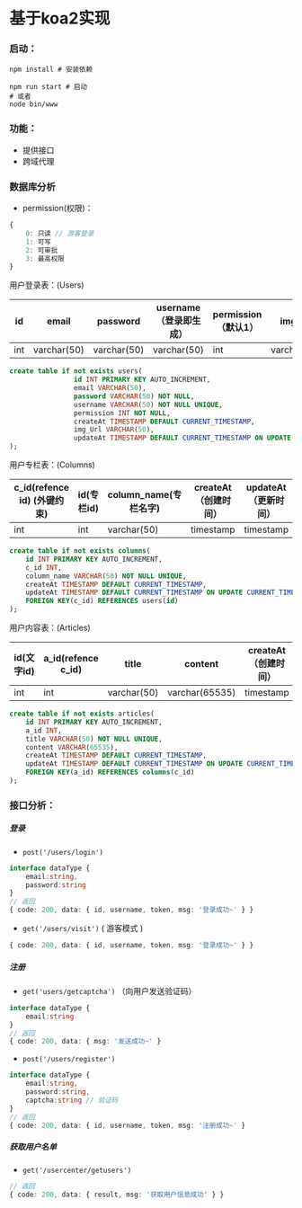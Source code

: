 # 基于koa2实现



### 启动：

```shell
npm install # 安装依赖

npm run start # 启动
# 或者
node bin/www
```



### 功能：

- 提供接口
- 跨域代理



### 数据库分析

+   permission(权限)：

  ```js
  {
      0: 只读 // 游客登录
      1: 可写
      2: 可审批
      3: 最高权限
  }
  ```

用户登录表：(Users)

| id   | email       | password    | username（登录即生成） | permission（默认1） | img_url     | createAt（创建时间） | updateAt（更新时间） |
| ---- | ----------- | ----------- | ---------------------- | ------------------- | ----------- | -------------------- | -------------------- |
| int  | varchar(50) | varchar(50) | varchar(50)            | int                 | varchar(50) | timestamp            | timestamp            |

```sql
create table if not exists users(
                id INT PRIMARY KEY AUTO_INCREMENT,
                email VARCHAR(50),
                password VARCHAR(50) NOT NULL,
                username VARCHAR(50) NOT NULL UNIQUE,
                permission INT NOT NULL,
                createAt TIMESTAMP DEFAULT CURRENT_TIMESTAMP,
               	img_Url VARCHAR(50),
                updateAt TIMESTAMP DEFAULT CURRENT_TIMESTAMP ON UPDATE CURRENT_TIMESTAMP
);
```



用户专栏表：(Columns)

| c_id(refence id) (外键约束) | id(专栏id) | column_name(专栏名字) | createAt（创建时间） | updateAt（更新时间） |
| --------------------------- | ---------- | --------------------- | -------------------- | -------------------- |
| int                         | int        | varchar(50)           | timestamp            | timestamp            |

```sql
create table if not exists columns(
    id INT PRIMARY KEY AUTO_INCREMENT,
    c_id INT,
    column_name VARCHAR(50) NOT NULL UNIQUE,
    createAt TIMESTAMP DEFAULT CURRENT_TIMESTAMP,
    updateAt TIMESTAMP DEFAULT CURRENT_TIMESTAMP ON UPDATE CURRENT_TIMESTAMP,
	FOREIGN KEY(c_id) REFERENCES users(id)
);
```





用户内容表：(Articles)

| id(文字id) | a_id(refence c_id) | title       | content        | createAt（创建时间） | updateAt（更新时间） |
| ---------- | ------------------ | ----------- | -------------- | -------------------- | -------------------- |
| int        | int                | varchar(50) | varchar(65535) | timestamp            | timestamp            |

```sql
create table if not exists articles(
    id INT PRIMARY KEY AUTO_INCREMENT,
    a_id INT,
    title VARCHAR(50) NOT NULL UNIQUE,
    content VARCHAR(65535),
    createAt TIMESTAMP DEFAULT CURRENT_TIMESTAMP,
    updateAt TIMESTAMP DEFAULT CURRENT_TIMESTAMP ON UPDATE CURRENT_TIMESTAMP,
	FOREIGN KEY(a_id) REFERENCES columns(c_id)
);
```





### 接口分析：

##### 登录

- `post('/users/login')`

```typescript
interface dataType {
    email:string,
    password:string
}
// 返回
{ code: 200, data: { id, username, token, msg: '登录成功~' } }
```

- `get('/users/visit')` ( 游客模式 )

```typescript
{ code: 200, data: { id, username, token, msg: '登录成功~' } }
```



##### 注册

- `get('users/getcaptcha')` （向用户发送验证码）

```typescript
interface dataType {
    email:string
}
// 返回
{ code: 200, data: { msg: '发送成功~' }
```



- `post('/users/register')`

```typescript
interface dataType {
    email:string,
    password:string,
    captcha:string // 验证码
}
// 返回
{ code: 200, data: { id, username, token, msg: '注册成功~' }
```

##### 获取用户名单

- `get('/usercenter/getusers')`

```typescript
// 返回
{ code: 200, data: { result, msg: '获取用户信息成功' } }
```

